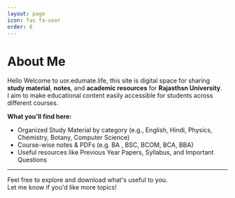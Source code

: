 ```yaml
---
layout: page
icon: fas fa-user
order: 8
---
```


# About Me

Hello Welcome to uor.edumate.life, this site is digital space for sharing **study material**, **notes**, and **academic resources** for **Rajasthsn University**.  
I aim to make educational content easily accessible for students across different courses.

**What you'll find here:**
- Organized Study Material by category (e.g., English, Hindi, Physics, Chemistry, Botany, Computer Science)
- Course-wise notes & PDFs  (e.g. BA , BSC, BCOM, BCA, BBA)
- Useful resources like Previous Year Papers, Syllabus, and Important Questions

---

Feel free to explore and download what's useful to you.  
Let me know if you'd like more topics!
